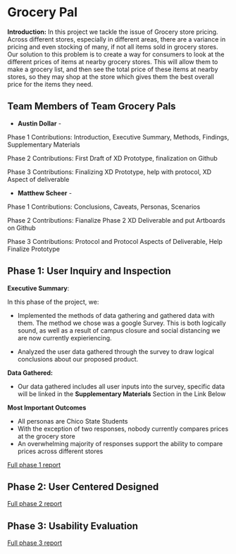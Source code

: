# Grocery Pal

**Introduction:**
In this project we tackle the issue of Grocery store pricing. Across different stores, especially in different areas,
there are a variance in pricing and even stocking of many, if not all items sold in grocery stores. Our solution to this
problem is to create a way for consumers to look at the different prices of items at nearby grocery stores. This will allow them to make a grocery list, and then see the total price of these items at nearby stores, so they may shop at the store which gives them the best overall price for the items they need.  

## Team Members of Team Grocery Pals

* **Austin Dollar** - 

Phase 1 Contributions:
Introduction,
Executive Summary,
Methods,
Findings,
Supplementary Materials

Phase 2 Contributions:
First Draft of XD Prototype, finalization on Github

Phase 3 Contributions:
Finalizing XD Prototype, help with protocol, XD Aspect of deliverable

* **Matthew Scheer** - 

Phase 1 Contributions:
Conclusions,
Caveats,
Personas,
Scenarios

Phase 2 Contributions:
Fianalize Phase 2 XD Deliverable and put Artboards on Github


Phase 3 Contributions:
Protocol and Protocol Aspects of Deliverable, Help Finalize Prototype

## Phase 1: User Inquiry and Inspection

**Executive Summary**:

In this phase of the project, we:

* Implemented the methods of data gathering and gathered data with them. The method we chose was a google Survey. This is both logically sound, as well as a result of campus closure and social distancing we are now currently expieriencing.

* Analyzed the user data gathered through the survey to draw logical conclusions about our proposed product.

**Data Gathered:**

* Our data gathered includes all user inputs into the survey, specific data will be linked in the **Supplementary Materials** Section in the Link Below

**Most Important Outcomes**

* All personas are Chico State Students
* With the exception of two responses, nobody currently compares prices at the grocery store
* An overwhelming majority of responses support the ability to compare prices across different stores

[Full phase 1 report](phase1/)

## Phase 2: User Centered Designed
[Full phase 2 report](phase2/README.md/)

## Phase 3: Usability Evaluation

[Full phase 3 report](phase3/README.md/)


